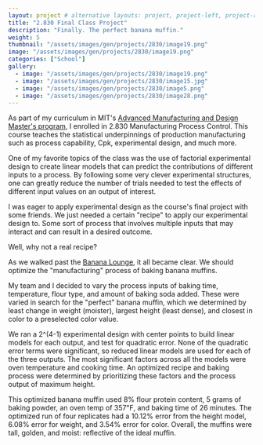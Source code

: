 ```yaml
---
layout: project # alternative layouts: project, project-left, project-right, project-top
title: "2.830 Final Class Project"
description: "Finally. The perfect banana muffin."
weight: 5
thumbnail: "/assets/images/gen/projects/2830/image19.png"
image: "/assets/images/gen/projects/2830/image19.png"
categories: ["School"]
gallery:
  - image: "/assets/images/gen/projects/2830/image19.png"
  - image: "/assets/images/gen/projects/2830/image15.jpg"
  - image: "/assets/images/gen/projects/2830/image5.png"
  - image: "/assets/images/gen/projects/2830/image28.png"
---
```


As part of my curriculum in MIT's [Advanced Manufacturing and Design Master's program](https://manufacturing.mit.edu/), I enrolled in 2.830 Manufacturing Process Control. This course teaches the statistical underpinnings of production manufacturing such as process capability, Cpk, experimental design, and much more.

One of my favorite topics of the class was the use of factorial experimental design to create linear models that can predict the contributions of different inputs to a process. By following some very clever experimental structures, one can greatly reduce the number of trials needed to test the effects of different input values on an output of interest. 

I was eager to apply experimental design as the course's final project with some friends. We just needed a certain "recipe" to apply our experimental design to. Some sort of process that involves multiple inputs that may interact and can result in a desired outcome.

 Well, why not a real recipe?

As we walked past the [Banana Lounge](https://www.bostonglobe.com/2022/04/26/metro/eat-rest-connect-with-peers-mit-banana-lounge-is-fueling-student-creativity-campus/), it all became clear. We should optimize the "manufacturing" process of baking banana muffins. 

My team and I decided to vary the process inputs of baking time, temperature, flour type, and amount of baking soda added. These were varied in search for the "perfect" banana muffin, which we determined by least change in weight (moister), largest height (least dense), and closest in color to a preselected color value.

We ran a 2^(4-1) experimental design with center points to build linear models for each output, and test for quadratic error. None of the quadratic error terms were significant, so reduced linear models are used for each of the three outputs. The most significant factors across all the models were oven temperature and cooking time. An optimized recipe and baking process were determined by prioritizing these factors and the process output of maximum height. 

This optimized banana muffin used 8% flour protein content, 5 grams of baking powder, an oven temp of 357℉, and baking time of 26 minutes. The optimized run of four replicates had a 10.12% error from the height model, 6.08% error for weight, and 3.54% error for color. Overall, the muffins were tall, golden, and moist: reflective of the ideal muffin.
